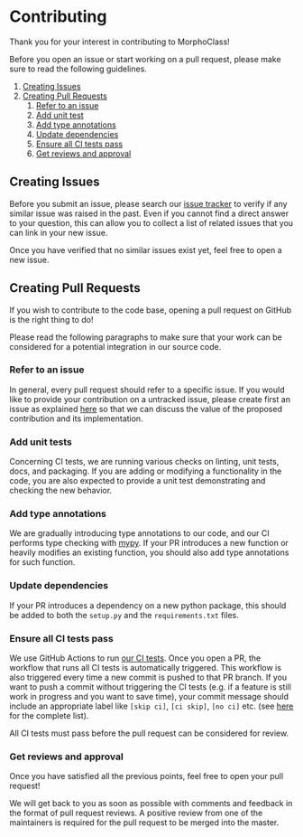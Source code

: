 # Contributing
Thank you for your interest in contributing to MorphoClass!

Before you open an issue or start working on a pull request, please make sure
to read the following guidelines.

1. [Creating Issues](#creating-issues)
1. [Creating Pull Requests](#creating-pull-requests)
    1. [Refer to an issue](#refer-to-an-issue)
    1. [Add unit test](#add-unit-tests)
    1. [Add type annotations](#add-type-annotations)
    1. [Update dependencies](#update-dependencies)
    1. [Ensure all CI tests pass](#ensure-all-ci-tests-pass)
    1. [Get reviews and approval](#get-reviews-and-approval)


## Creating Issues
Before you submit an issue, please search our [issue
tracker](https://github.com/BlueBrain/morphoclass/issues) to verify if any
similar issue was raised in the past. Even if you cannot find a direct answer
to your question, this can allow you to collect a list of related issues that
you can link in your new issue.

Once you have verified that no similar issues exist yet, feel free to open a
new issue. 


## Creating Pull Requests
If you wish to contribute to the code base, opening a pull request on GitHub is
the right thing to do!
 
Please read the following paragraphs to make sure that your work can be
considered for a potential integration in our source code. 

### Refer to an issue
In general, every pull request should refer to a specific issue. If you would
like to provide your contribution on a untracked issue, please create first an
issue as explained [here](#CreatingIssues) so that we can discuss the value of
the proposed contribution and its implementation.

### Add unit tests
Concerning CI tests, we are running various checks on linting, unit tests,
docs, and packaging. If you are adding or modifying a functionality in the
code, you are also expected to provide a unit test demonstrating and checking
the new behavior. 

### Add type annotations
We are gradually introducing type annotations to our code, and our CI performs
type checking with [mypy](https://mypy.readthedocs.io/en/stable/index.html). If
your PR introduces a new function or heavily modifies an existing function, you
should also add type annotations for such function.   

### Update dependencies
If your PR introduces a dependency on a new python package, this should be
added to both the `setup.py` and the `requirements.txt` files.

### Ensure all CI tests pass
We use GitHub Actions to run [our CI
tests](https://github.com/BlueBrain/morphoclass/actions?query=workflow%3A%22ci+testing%22).
Once you open a PR, the workflow that runs all CI tests is automatically
triggered. This workflow is also triggered every time a new commit is pushed to
that PR branch. If you want to push a commit without triggering the CI tests
(e.g. if a feature is still work in progress and you want to save time), your
commit message should include an appropriate label like `[skip ci]`, `[ci
skip]`, `[no ci]` etc. (see
[here](https://github.blog/changelog/2021-02-08-github-actions-skip-pull-request-and-push-workflows-with-skip-ci/)
for the complete list).

All CI tests must pass before the pull request can be considered for review.

### Get reviews and approval
Once you have satisfied all the previous points, feel free to open your pull
request!

We will get back to you as soon as possible with comments and feedback in the
format of pull request reviews. A positive review from one of the maintainers
is required for the pull request to be merged into the master.


[ml-team-email]: mailto:bbp-ou-machinelearning@groupes.epfl.ch
[github]: https://github.com/BlueBrain/morphoclass
